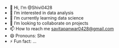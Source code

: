 - 👋 Hi, I’m @Shivi0428
- 👀 I’m interested in data analysis  
- 🌱 I’m currently learning data science
- 💞️ I’m looking to collaborate on projects
- 📫 How to reach me savitapanwar0428@gmail.com
- 😄 Pronouns: She
- ⚡ Fun fact: ...

<!---
Shivi0428/Shivi0428 is a ✨ special ✨ repository because its `README.md` (this file) appears on your GitHub profile.
You can click the Preview link to take a look at your changes.
--->
